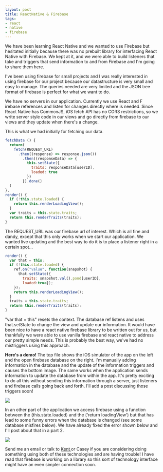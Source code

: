 ```yaml
---
layout: post
title: ReactNative & Firebase
tags:
- react
- native
- firebase
---
```


We have been learning React Native and we wanted to use Firebase but hesitated initially because there was no prebuilt library for interfacing React Native with Firebase. We kept at it, and we were able to build listeners that take and triggers that send information to and from Firebase and I'm going to share them here. 

I've been using firebase for small projects and I was really interested in using firebase for our project because our datastructure is very small and easy to manage. The queries needed are very limited and the JSON tree format of firebase is perfect for what we want to do.

We have no servers in our application. Currently we use React and F irebase references and listen for changes directly where is needed. Since React Native has CommonJS, iOS fetch API has no CORS restrictions, so we write server style code in our views and go directly from firebase to our views and they update when there's a change.

This is what we had initially for fetching our data.

```javascript
fetchData () {
  return(
    fetch(REQUEST_URL)
      .then((response) => response.json())
        .then((responseData) => {
          this.setState({
            traits: responseData[userID],
            loaded: true
          })
        }).done()
  )
},
render() {
  if (!this.state.loaded) {
    return this.renderLoadingView();
  }
  var traits = this.state.traits;
  return this.renderTraits(traits);
}
```

The REQUEST_URL was our firebase url of interest. Which is all fine and dandy, except that this only works when we start our application. We wanted live updating and the best way to do it is to place a listener right in a certain spot...

```javascript
render() {
  var that = this;
  if (!this.state.loaded) {
    ref.on("value", function(snapshot) {
      that.setState({
        traits: snapshot.val().pond[userID],
        loaded:true});
    });
    return this.renderLoadingView();
  }
  traits = this.state.traits;
  return this.renderTraits(traits);
}
```
"var that = this" resets the context. The database ref listens and uses that.setState to change the view and update our information. It would have been nice to have a react native firebase library to be written out for us, but thankfully we were able to use vanilla firebase and react native to address our pretty simple needs. This is probably the best way, we've had no mistriggers using this approach. 

**Here's a demo!** The top file shows the iOS simulator of the app on the left and the open firebase database on the right. I'm manually adding information in the database and the update of the information triggers and causes the bottom image. The same works when the application sends information to update the database from within the app. It's pretty exciting to do all this without sending this information through a server, just listeners and firebase calls going back and forth. I'll add a post discussing those triggers soon!

<img src="beforeafter.png"/>

In an other part of the application we access firebase using a function between the (this.state.loaded) and the ('return loadingView') but that has lead to some funny errors when the database is changed (see some database misfires below). We have already fixed the error shown below and I'll post about that in a part 2.

<img src="phones.jpg"/>

Send me an email or talk to <a href="http://kent10ou.github.io"> Kent </a> or Casey if you are considering doing something using both of these technologies and are having trouble! I have read that firebase is working on a library so this sort of technology interface might have an even simpler connection soon. 

<!--*We set out initially to use our unique facebook ID to vote on personality characteristics of friends we had, a way of making a more curated profile than we could make individually. Unfortunately, facebook's new Graph API doesn't issue out this individual ID via the graph database, but rather sends a new facebook ID tied to sessions, every 60 days or upon logout, we will lose the ability to use this ID and we'll have to start over.* -->